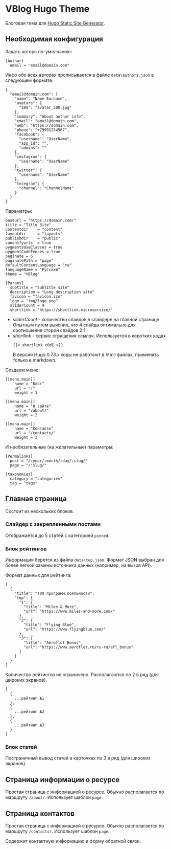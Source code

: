 # VBlog Hugo Theme

Блоговая тема для  [Hugo Static Site Generator](https://gohugo.io).

## Необходимая конфигурация

Задать автора по-умолчанию:
```
[Author]
  email = "email@domain.com"
```

Инфо обо всех авторах прописывается в файле `data\authors.json` в следующем формате:

```
{
  "email@domain.com": {
    "name": "Name Surname",
    "avatars": {
      "200": "avatar_200.jpg"
    },
    "summary": "About author info",
    "email": "email@domain.com",
    "web": "https://domain.com",
    "phone": "+79991234567",
    "facebook": {
      "username": "UserName",
      "app_id": "",
      "admins": ""
    },
    "instagram": {
      "username": "UserName"
    },
    "twitter": {
      "username": "UserName"
    },
    "telegram": {
      "channel": "ChannelName"
    }
  }
}
```

Параметры:

```
baseurl = "https://domain.com/"
title = "Title Site"
contentdir    = "content"
layoutdir     = "layouts"
publishdir    = "public"
canonifyurls  = true
pygmentsUseClasses = true
pygmentCodeFences = true
paginate = 6
paginatePath = "page"
defaultContentLanguage = "ru"
languageName = "Русский"
theme = "VBlog"

[Params]
  subtitle = "Subtitle site"
  description = "Long description site"
  favicon = "favicon.ico"
  logo = "img/logo.png"
  sliderCount = 4
  shortlink = "https://shortlink.microservice/"
```

- _sliderCount_ - количество слайдов в слайдере на главной странице
  Опытным путем выяснил, что 4 слайда оптимально для соотношения сторон 
  слайдов 2:1.
- _shortlink_ - сервис сгращения ссылок. Используется в коротких кодах
  ```
  {{< shortlink c0dE >}}
  ```
  В версии Hugo 0.73.x коды  не работают в html-файлах, применять только в 
  markdown.

Создаем меню:

```
[[menu.main]]
    name = "Блог"
    url = "/"
    weight = 1

[[menu.main]]
    name = "О сайте"
    url = "/about/"
    weight = 2

[[menu.main]]
    name = "Контакты"
    url = "/contacts/"
    weight = 3
```

И необязательные (на желательные) параметры:

```
[Permalinks]
  post = "/:year/:month/:day/:slug/"
  page = "/:slug/"

[taxonomies]
  category = "categories"
  tag = "tags"
```

## Главная страница

Состоит из нескольких блоков.

### Слайдер с закрепленными постами

Отображается до 5 статей с категорией `pinned`.

### Блок рейтингов

Информация берется из файла `data\top.json`. Формат JSON выбран для более легкой 
замены источника данных (например, на вызов API).

Формат данных для рейтинга:
```
[
  {
    "title": "ТОП программ лояльности",
    "top": {
      "1": {
        "title": "Miles & More",
        "url": "https://www.miles-and-more.com/"
      },
      "2": {
        "title": "Flying Blue",
        "url": "https://www.flyingblue.com/"
      },
      "3": {
        "title": "Aeroflot Bonus",
        "url": "https://www.aeroflot.ru/ru-ru/afl_bonus"
      }
    }
  }
]
```

Количество рейтингов не ограничено. Располагаются по 2 в ряд (для широких экранов).
```
[
  {
    ...рейтинг №1
  },
  {
    ...рейтинг №2
  },
  {
    ...рейтинг №3
  }
]
```

###  Блок статей

Постраничный вывод статей в карточках по 3 в ряд (для широких экранов).

## Страница информации о ресурсе

Простая страница с информацией о ресурсе. Обычно располагается по маршруту 
`/about/`. Использует шаблон `page`.


## Страница контактов

Простая страница с информацией о ресурсе. Обычно располагается по маршруту 
`/contacts/`. Использует шаблон `page`.

Содержит контактную информацию и форму обратной связи.